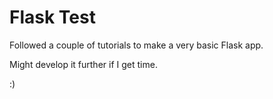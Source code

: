 # Flask Test

Followed a couple of tutorials to make a very basic Flask app.

Might develop it further if I get time.

:)
